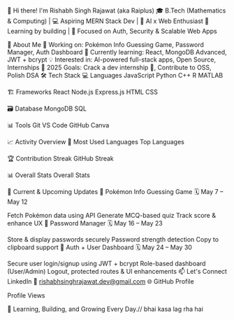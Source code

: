 👋 Hi there! I'm Rishabh Singh Rajawat (aka Raiplus)
🎓 B.Tech (Mathematics & Computing) | 💻 Aspiring MERN Stack Dev | 🤖 AI x Web Enthusiast
📍 Learning by building | 🔐 Focused on Auth, Security & Scalable Web Apps

🚀 About Me
🔭 Working on: Pokémon Info Guessing Game, Password Manager, Auth Dashboard
🌱 Currently learning: React, MongoDB Advanced, JWT + bcrypt
💡 Interested in: AI-powered full-stack apps, Open Source, Internships
🎯 2025 Goals: Crack a dev internship 💼, Contribute to OSS, Polish DSA
🛠 Tech Stack
💻 Languages
JavaScript Python C++ R MATLAB

🏗️ Frameworks
React Node.js Express.js HTML CSS

🗃️ Database
MongoDB SQL

📊 Tools
Git VS Code GitHub Canva

📈 Activity Overview
🚀 Most Used Languages
Top Languages

🏆 Contribution Streak
GitHub Streak

📊 Overall Stats
Overall Stats

🔧 Current & Upcoming Updates
🔹 Pokémon Info Guessing Game
🗓️ May 7 – May 12

Fetch Pokémon data using API
Generate MCQ-based quiz
Track score & enhance UX
🔹 Password Manager
🗓️ May 16 – May 23

Store & display passwords securely
Password strength detection
Copy to clipboard support
🔹 Auth + User Dashboard
🗓️ May 24 – May 30

Secure user login/signup using JWT + bcrypt
Role-based dashboard (User/Admin)
Logout, protected routes & UI enhancements
📫 Let's Connect
LinkedIn
📧 rishabhsinghrajawat.dev@gmail.com
🌐 GitHub Profile

Profile Views

🚀 Learning, Building, and Growing Every Day.// bhai kasa lag rha hai
